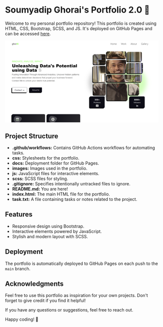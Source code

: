 # Soumyadip Ghorai's Portfolio 2.0 🚀

Welcome to my personal portfolio repository! This portfolio is created using HTML, CSS, Bootstrap, SCSS, and JS. It's deployed on GitHub Pages and can be accessed [here](https://soumyadipghorai.github.io/portfolio-2.0).

<img src='images/Screenshot.png' alt = 'screenshot of portfolio' size = 200>

## Project Structure

- **.github/workflows:** Contains GitHub Actions workflows for automating tasks.
- **css:** Stylesheets for the portfolio.
- **docs:** Deployment folder for GitHub Pages.
- **images:** Images used in the portfolio.
- **js:** JavaScript files for interactive elements.
- **scss:** SCSS files for styling.
- **.gitignore:** Specifies intentionally untracked files to ignore.
- **README.md:** You are here!
- **index.html:** The main HTML file for the portfolio.
- **task.txt:** A file containing tasks or notes related to the project.

## Features

- Responsive design using Bootstrap.
- Interactive elements powered by JavaScript.
- Stylish and modern layout with SCSS.

## Deployment

The portfolio is automatically deployed to GitHub Pages on each push to the `main` branch.

## Acknowledgments

Feel free to use this portfolio as inspiration for your own projects. Don't forget to give credit if you find it helpful!

If you have any questions or suggestions, feel free to reach out.

Happy coding! 🚀
